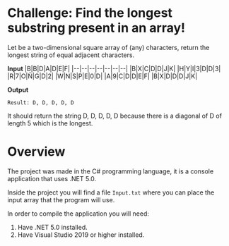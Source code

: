 ﻿# Challenge: Find the longest substring present in an array!

Let be a two-dimensional square array of (any) characters, return the longest string of equal adjacent characters.

**Input**
|B|B|D|A|D|E|F|
|--|--|--|--|--|--|--|
|B|X|C|D|D|J|K|
|H|Y|I|3|D|D|3|
|R|7|O|Ñ|G|D|2|
|W|N|S|P|E|0|D|
|A|9|C|D|D|E|F|
|B|X|D|D|D|J|K|

**Output**

    Result: D, D, D, D, D

It should return the string D, D, D, D, D because there is a diagonal of D of length 5 which is the longest.

# Overview

The project was made in the C# programming language, it is a console application that uses .NET 5.0.

Inside the project you will find a file `Input.txt` where you can place the input array that the program will use.

In order to compile the application you will need:

 1. Have .NET 5.0 installed.
 2. Have Visual Studio 2019 or higher installed.
